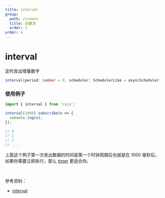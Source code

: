 ```yaml
---
title: interval
group:
  path: /create
  title: 创建流
  order: 1
order: 4
---
```


# interval

<Alert type="info">

定时发出增量数字

</Alert>

```ts
interval(period: number = 0, scheduler: SchedulerLike = asyncScheduler): Observable<number>
```

### 使用例子

```ts
import { interval } from 'rxjs';

interval(1000).subscribe(x => {
  console.log(x);
});

// 0
// 1
// 2
// ....
```

上面这个例子第一次发出数据的时间是第一个时钟周期后也就是在 1000 毫秒后，如果你需要立即执行，那么 [timer](/streams/create/timer) 更适合你。

<br/>

参考资料：

- [interval](https://rxjs.dev/api/index/function/interval)
